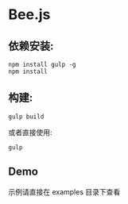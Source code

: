 # Bee.js

依赖安装:
---

```
npm install gulp -g
npm install
```

构建:
---

```
gulp build
```

或者直接使用:

```
gulp
```

Demo
---
示例请直接在 examples 目录下查看
